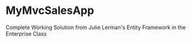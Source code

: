 # MyMvcSalesApp
Complete Working Solution from Julie Lerman's Entity Framework in the Enterprise Class
